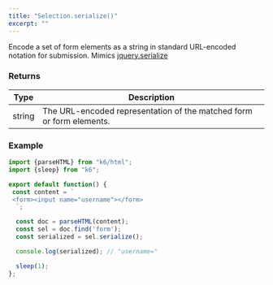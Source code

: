 ```yaml
---
title: "Selection.serialize()"
excerpt: ""
---
```

Encode a set of form elements as a string in standard URL-encoded notation for submission.
Mimics [jquery.serialize](https://api.jquery.com/serialize/)

### Returns

| Type | Description |
| ---- | ----------- |
| string | The URL-encoded representation of the matched form or form elements. |


### Example

<div class="code-group" data-props='{"labels": []}'>

```js
import {parseHTML} from "k6/html";
import {sleep} from "k6";

export default function() {
 const content = `
 <form><input name="username"></form>
  `;

  const doc = parseHTML(content);
  const sel = doc.find('form');
  const serialized = sel.serialize();

  console.log(serialized); // "username="

  sleep(1);
};
```

</div>
